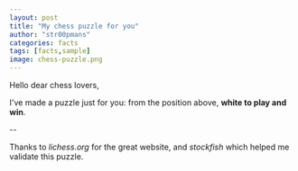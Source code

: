 ```yaml
---
layout: post
title: "My chess puzzle for you"
author: "str00pmans"
categories: facts
tags: [facts,sample]
image: chess-puzzle.png
---
```


Hello dear chess lovers,

I've made a puzzle just for you: from the position above, **white to play and win**.

--

Thanks to *lichess.org* for the great website, and *stockfish* which helped me validate this puzzle.

